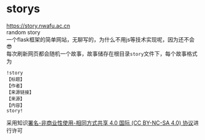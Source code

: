 
# storys
https://story.nwafu.ac.cn  
random story  
一个flask框架的简单网站，无聊写的，为什么不用js等技术实现呢，因为还不会😎  
每次刷新网页都会随机一个故事，故事储存在根目录`story`文件下，每个故事格式为  
```
!story
【标题】
【作者】
【来源链接】
【来源】
【内容】
story!
```

采用知识[署名-非商业性使用-相同方式共享 4.0 国际 (CC BY-NC-SA 4.0) 协议](https://creativecommons.org/licenses/by-nc-sa/4.0/deed.zh)进行许可
